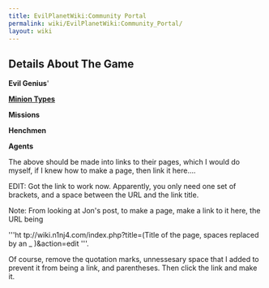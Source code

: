 ```yaml
---
title: EvilPlanetWiki:Community Portal
permalink: wiki/EvilPlanetWiki:Community_Portal/
layout: wiki
---
```


Details About The Game
----------------------

**Evil Genius**'

**[Minion Types](http://wiki.n1nj4.com/index.php/List_of_Minion_Types)**

**Missions**

**Henchmen**

**Agents**

The above should be made into links to their pages, which I would do
myself, if I knew how to make a page, then link it here....

EDIT: Got the link to work now. Apparently, you only need one set of
brackets, and a space between the URL and the link title.

Note: From looking at Jon's post, to make a page, make a link to it
here, the URL being

'''ht tp://wiki.n1nj4.com/index.php?title=(Title of the page, spaces
replaced by an \_ )&action=edit '''.

Of course, remove the quotation marks, unnessesary space that I added to
prevent it from being a link, and parentheses. Then click the link and
make it.
